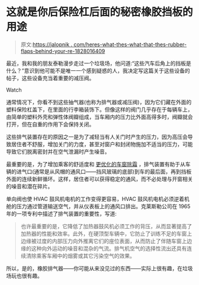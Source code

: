 # 这就是你后保险杠后面的秘密橡胶挡板的用途

> 原文:[https://jalopnik . com/heres-what-thes-what-that-thes-rubber-flaps-behind-your-re-1828016409](https://jalopnik.com/heres-what-those-rubber-flaps-are-hidden-behind-your-re-1828016409)

最近，我和我的朋友泰勒漫步走过一个垃圾场，他问道:“这些汽车后角上的挡板是什么？”意识到他可能不是唯一一个感到疑惑的人，我决定写这篇关于这些设备的帖子，这些设备充当着重要的减压阀。

Watch

通常情况下，你看不到这些抽气器(也称为排气器或减压阀)，因为它们藏在外面的塑料保险杠盖下，在里面的行李箱装饰下。但像这样的阀门几乎存在于每辆车上，由简单的塑料外壳和弹性体阀瓣组成，当车厢内的压力比外面高得多时，阀瓣就会打开，但在自重的作用下会保持关闭。

这些排气装置存在的原因之一是为了减轻当有人关门时产生的压力，因为高压会导致居住者不舒服，增加关门的力度，甚至对窗户和封闭物施加不适当的压力，可能导致它们脱离密封并在空气泄漏时产生噪音。

最重要的是，为了增加乘客的舒适度和 [更优化的车窗除霜](http://www.itw-efc.com/en/products/interior_components/interior_airflow/pressure_relief_valves) ，排气装置有助于从车辆的进气口(通常是从风帽的通风口——挡风玻璃的底部)到车的最后面，再到挡板外面的连续新鲜循环。这样，居住者可以获得稳定的通风，而不必处理与开窗相关的噪音和潜在碎片。

单向阀也使 HVAC 鼓风机电机的工作变得更容易，HVAC 鼓风机电机必须逆着机舱的压力通过管道输送空气，并从仪表板上的通风口排出。克莱斯勒公司在 1965 年的一项专利中描述了排气装置的重要性，写道:

> 也许最重要的是，它降低了加热器鼓风机必须工作的背压，从而显著提高了加热器的性能和效率。此外，在硬顶型车辆中，它防止了训练不足的车窗上边缘被过度的内部压力向外推离它们的座位表面，从而防止了伴随车窗上边缘的这种向外运动的噪音和混杂的气流。排气机空气的选择性流出还具有连续清除乘客车厢中的烟雾或其它污染空气的效果。

所以，是的，橡胶排气器——你可能从来没见过的东西——实际上很有趣，在垃圾场玩也很有趣。